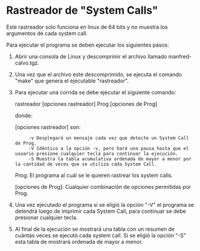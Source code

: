 # Rastreador de "System Calls"

Este rastreador solo funciona en linux de 64 bits y no muestra los argumentos de cada system call.

Para ejecutar el programa se deben ejecutar los siguientes pasos:


1) Abrir una consola de Linux y descomprimir el archivo llamado manfred-calvo.tgz.

2) Una vez que el archivo este descomprimido, se ejecuta el comando "make" que genera el ejecutable "rastreador".

3) Para ejecutar una corrida se debe ejecutar el siguiente comando:

	rastreador [opciones rastreador] Prog [opciones de Prog]

   donde:

   [opciones rastreador] son: 

			-v Desplegará un mensaje cada vez que detecte un System Call de Prog.
			-V Idéntico a la opción -v, pero hará una pausa hasta que el usuario presione cualquier tecla para continuar la ejecución.
			-S Muestra la tabla acumulativa ordenada de mayor a menor por la cantidad de veces que se utiliza cada System Call.

   Prog: El programa al cuál se le quieren rastrear los system calls.
  	
 
   [opciones de Prog]: Cualquier combinación de opciones permitidas por Prog.

4) Una vez ejecutado el programa si se eligió la opción "-V" el programa se detendrá luego de imprimir cada System Call, para continuar se debe presionar cualquier tecla.

5) Al final de la ejecución se mostrará una tabla con un resumen de cuántas veces se ejecutó cada system call. Si se eligió la opción "-S" esta tabla de mostrará ordenada de mayor a menor.
